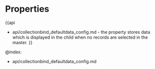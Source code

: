 
Properties
==========

{{api
- api/collectionbind_defaultdata_config.md - the property stores data which is displayed in the child when no records are selected in the  master.
}}

@index:
- api/collectionbind_defaultdata_config.md

